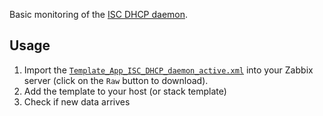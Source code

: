 Basic monitoring of the [ISC DHCP daemon](https://www.isc.org/downloads/dhcp/).

## Usage
1. Import the
   [`Template_App_ISC_DHCP_daemon_active.xml`](Template_App_ISC_DHCP_daemon_active.xml)
   into your Zabbix server (click on the `Raw` button to download).
2. Add the template to your host (or stack template)
3. Check if new data arrives
